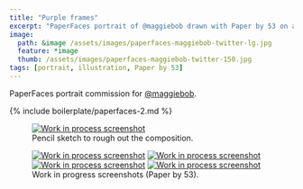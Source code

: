 ```yaml
---
title: "Purple frames"
excerpt: "PaperFaces portrait of @maggiebob drawn with Paper by 53 on an iPad."
image: 
  path: &image /assets/images/paperfaces-maggiebob-twitter-lg.jpg 
  feature: *image
  thumb: /assets/images/paperfaces-maggiebob-twitter-150.jpg
tags: [portrait, illustration, Paper by 53]
---
```


PaperFaces portrait commission for [@maggiebob](http://twitter.com/maggiebob).

{% include boilerplate/paperfaces-2.md %}

<figure>
	<a href="{{ site.url }}/assets/images/paperfaces-maggiebob-process-1-lg.jpg"><img src="{{ site.url }}/assets/images/paperfaces-maggiebob-process-1-750.jpg" alt="Work in process screenshot"></a>
	<figcaption>Pencil sketch to rough out the composition.</figcaption>
</figure>

<figure class="half">
	<a href="{{ site.url }}/assets/images/paperfaces-maggiebob-process-2-lg.jpg"><img src="{{ site.url }}/assets/images/paperfaces-maggiebob-process-2-600.jpg" alt="Work in process screenshot"></a>
	<a href="{{ site.url }}/assets/images/paperfaces-maggiebob-process-3-lg.jpg"><img src="{{ site.url }}/assets/images/paperfaces-maggiebob-process-3-600.jpg" alt="Work in process screenshot"></a>
	<a href="{{ site.url }}/assets/images/paperfaces-maggiebob-process-4-lg.jpg"><img src="{{ site.url }}/assets/images/paperfaces-maggiebob-process-4-600.jpg" alt="Work in process screenshot"></a>
	<a href="{{ site.url }}/assets/images/paperfaces-maggiebob-process-5-lg.jpg"><img src="{{ site.url }}/assets/images/paperfaces-maggiebob-process-5-600.jpg" alt="Work in process screenshot"></a>
	<figcaption>Work in progress screenshots (Paper by 53).</figcaption>
</figure>